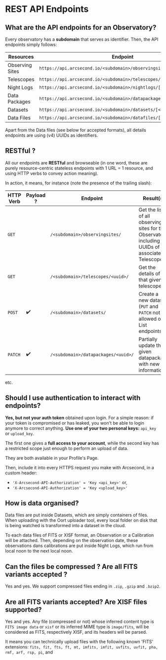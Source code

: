 # REST API Endpoints

## What are the API endpoints for an Observatory?

Every observatory has a **subdomain** that serves as identifier. Then, the API
endpoints simply follows:

| Resources       | Endpoint                                                             |
|-----------------|----------------------------------------------------------------------|
| Observing Sites | `https://api.arcsecond.io/<subdomain>/observingsites/[<uuid:uuid>/]` |
| Telescopes      | `https://api.arcsecond.io/<subdomain>/telescopes/[<uuid:uuid>/]`     |
| Night Logs      | `https://api.arcsecond.io/<subdomain>/nightlogs/[<uuid:uuid>/]`      |
| Data Packages   | `https://api.arcsecond.io/<subdomain>/datapackages/[<uuid:uuid>/]`   |
| Datasets        | `https://api.arcsecond.io/<subdomain>/datasets/[<uuid:uuid>/]`       |
| Data Files      | `https://api.arcsecond.io/<subdomain>/datafiles/[<int:pk>/]`         |

Apart from the Data files (see below for accepted formats), all details
endpoints are using (v4) UUIDs as identifiers.

RESTful ?
---

All our endpoints are **RESTful** and browseable (in one word, these are purely
resource-centric stateless endpoints with 1 URL = 1 resource, and using HTTP
verbs to convey action meaning).

In action, it means, for instance (note the presence of the trailing slash):

| HTTP Verb | Payload ?          | Endpoint                            | Result(s)                                                                                          |
|-----------|--------------------|-------------------------------------|----------------------------------------------------------------------------------------------------|
| `GET`     |                    | `/<subdomain>/observingsites/`      | Get the list of all observing sites for that Observatory, including UUIDs of associated Telescopes |
| `GET`     |                    | `/<subdomain>/telescopes/<uuid>/`   | Get the details of that given telescope.                                                           |
| `POST`    | :heavy_check_mark: | `/<subdomain>/datasets/`            | Create a new dataset (`PUT` and `PATCH` not allowed on List endpoints)                             |
| `PATCH`   | :heavy_check_mark: | `/<subdomain>/datapackages/<uuid>/` | Partially update that given datapackage with new information                                       |

etc.

Should I use authentication to interact with endpoints?
---

**Yes, but not your auth token** obtained upon login. For a simple reason: if
your token is compromised or has leaked, you won't be able to login anymore to
correct anything. **Use one of your two personal keys:** `api_key` or 
`upload_key`.

The first one gives a **full access to your account**, while the second key has
a restricted scope just enough to perform an upload of data.

They are both available in your Profile's Page.

Then, include it into every HTTPS request you make with Arcsecond, in a custom
header:

* `'X-Arcsecond-API-Authorization' = 'Key <api_key>'` or,
* `'X-Arcsecond-API-Authorization' = 'Key <upload_key>'`

How is data organised?
---

Data files are put inside Datasets, which are simply containers of files. When
uploading with the Oort uploader tool, every local folder on disk that is being
watched is transformed into a dataset in the cloud.

To each data files of FITS or XISF format, an Observation or a Calibration will
be attached. Then, depending on the observation date, these observations dans
calibrations are put inside Night Logs, which run from local noon to the next
local noon.


Can the files be compressed ? Are all FITS variants accepted ?
---

Yes and yes. We support compressed files ending in `.zip`, `.gzip` and `.bzip2`.

Are all FITS variants accepted? Are XISF files supported?
---

Yes and yes. Any file (compressed or not) whose inferred content 
type is `FITS image data` or `xisf` or its inferred MIME type is `image/fits`, will be
considered as FITS, respectively XISF, and its headers will be parsed.

It means you can technically upload files with the following known 'FITS' extensions:
`fits, fit, fts, ft, mt, imfits, imfit, uvfits, uvfit, pha, rmf, arf, rsp, pi`, and
